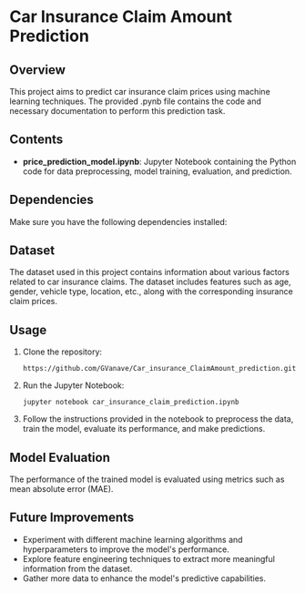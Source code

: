 # Car Insurance Claim Amount Prediction

## Overview
This project aims to predict car insurance claim prices using machine learning techniques. The provided .pynb file contains the code and necessary documentation to perform this prediction task.

## Contents
- **price_prediction_model.ipynb**: Jupyter Notebook containing the Python code for data preprocessing, model training, evaluation, and prediction.

## Dependencies
Make sure you have the following dependencies installed:


## Dataset
The dataset used in this project contains information about various factors related to car insurance claims. The dataset includes features such as age, gender, vehicle type, location, etc., along with the corresponding insurance claim prices.

## Usage
1. Clone the repository:
    ```
    https://github.com/GVanave/Car_insurance_ClaimAmount_prediction.git
    ```

2. Run the Jupyter Notebook:
    ```
    jupyter notebook car_insurance_claim_prediction.ipynb
    ```

5. Follow the instructions provided in the notebook to preprocess the data, train the model, evaluate its performance, and make predictions.

## Model Evaluation
The performance of the trained model is evaluated using metrics such as mean absolute error (MAE).

## Future Improvements
- Experiment with different machine learning algorithms and hyperparameters to improve the model's performance.
- Explore feature engineering techniques to extract more meaningful information from the dataset.
- Gather more data to enhance the model's predictive capabilities.


